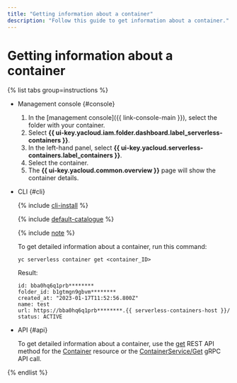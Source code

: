 ```yaml
---
title: "Getting information about a container"
description: "Follow this guide to get information about a container."
---
```


# Getting information about a container

{% list tabs group=instructions %}

- Management console {#console}

   1. In the [management console]({{ link-console-main }}), select the folder with your container.
   1. Select **{{ ui-key.yacloud.iam.folder.dashboard.label_serverless-containers }}**.
   1. In the left-hand panel, select **{{ ui-key.yacloud.serverless-containers.label_containers }}**.
   1. Select the container.
   1. The **{{ ui-key.yacloud.common.overview }}** page will show the container details.

- CLI {#cli}

   {% include [cli-install](../../_includes/cli-install.md) %}

   {% include [default-catalogue](../../_includes/default-catalogue.md) %}

   {% include [note](../../_includes/serverless-containers/sc-list-note.md) %}

   To get detailed information about a container, run this command:

   ```
   yc serverless container get <container_ID>
   ```
   Result:
   ```
   id: bba0hq6q1prb********
   folder_id: b1gtmgn9gbvm********
   created_at: "2023-01-17T11:52:56.800Z"
   name: test
   url: https://bba0hq6q1prb********.{{ serverless-containers-host }}/
   status: ACTIVE
   ```

- API {#api}

   To get detailed information about a container, use the [get](../containers/api-ref/Container/get.md) REST API method for the [Container](../containers/api-ref/Container/index.md) resource or the [ContainerService/Get](../containers/api-ref/grpc/container_service.md#Get) gRPC API call.

{% endlist %}